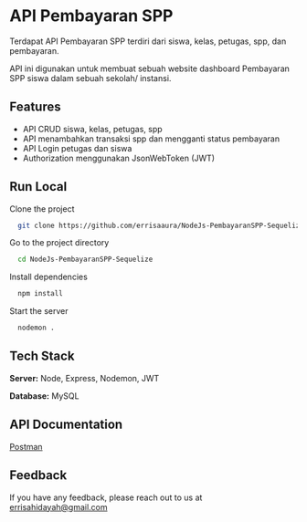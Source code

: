 
# API Pembayaran SPP

Terdapat API Pembayaran SPP terdiri dari siswa, kelas, petugas, spp, dan pembayaran. 

API ini digunakan untuk membuat sebuah website dashboard Pembayaran SPP siswa dalam sebuah sekolah/ instansi.


## Features

- API CRUD siswa, kelas, petugas, spp
- API menambahkan transaksi spp dan mengganti status pembayaran
- API Login petugas dan siswa
- Authorization menggunakan JsonWebToken (JWT)


## Run Local

Clone the project

```bash
  git clone https://github.com/errisaaura/NodeJs-PembayaranSPP-Sequelize
```

Go to the project directory

```bash
  cd NodeJs-PembayaranSPP-Sequelize
```

Install dependencies

```bash
  npm install
``` 

Start the server

```bash
  nodemon .
``` 
## Tech Stack

**Server:** Node, Express, Nodemon, JWT

**Database:** MySQL


## API Documentation

[Postman](https://documenter.getpostman.com/view/19082943/2s9Xy5MWQD)


## Feedback

If you have any feedback, please reach out to us at errisahidayah@gmail.com

